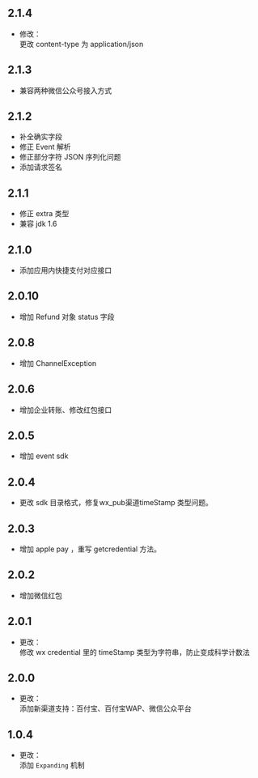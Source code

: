 ## 2.1.4
* 修改：  
更改 content-type 为 application/json

## 2.1.3
* 兼容两种微信公众号接入方式

## 2.1.2
* 补全确实字段  
* 修正 Event 解析  
* 修正部分字符 JSON 序列化问题  
* 添加请求签名

## 2.1.1
* 修正 extra 类型  
* 兼容 jdk 1.6

## 2.1.0
* 添加应用内快捷支付对应接口

## 2.0.10
* 增加 Refund 对象 status 字段

## 2.0.8
* 增加 ChannelException

## 2.0.6
* 增加企业转账、修改红包接口

## 2.0.5
* 增加 event sdk
    
## 2.0.4
* 更改 sdk 目录格式，修复wx_pub渠道timeStamp 类型问题。

## 2.0.3
* 增加 apple pay ，重写 getcredential 方法。

## 2.0.2
* 增加微信红包

## 2.0.1
* 更改：  
修改 wx credential 里的 timeStamp 类型为字符串，防止变成科学计数法

## 2.0.0
* 更改：  
添加新渠道支持：百付宝、百付宝WAP、微信公众平台

## 1.0.4
* 更改：  
添加 `Expanding` 机制